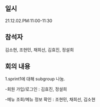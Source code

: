 ## 일시
21.12.02.PM:11:00-11:30
## 참석자
김소현, 조현민, 채희선, 김효진, 정설희
## 회의 내용
1.sprint1에 대해 subgroup 나눔.

-회원 가입/로그인 : 김효진, 정설희

-메뉴 조회/메뉴 정보 확인 : 조현민, 채희선, 김소현
